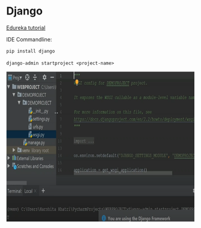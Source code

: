# Django

[Edureka tutorial](https://www.youtube.com/watch?v=zuxzE7--RYM&t=1036s)

IDE Commandline:

    pip install django
    
    django-admin startproject <project-name>

<img src="Images/django1.PNG" width="500" height="400">

